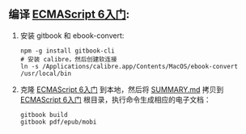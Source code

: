 ## 编译 [ECMAScript 6入门](https://github.com/ruanyf/es6tutorial):

1. 安装 gitbook 和 ebook-convert:

   ```shell
   npm -g install gitbook-cli
   # 安装 calibre，然后创建软连接
   ln -s /Applications/calibre.app/Contents/MacOS/ebook-convert /usr/local/bin
   ```

2. 克隆 [ECMAScript 6入门](https://github.com/ruanyf/es6tutorial) 到本地，然后将 [SUMMARY.md](es6tutorial/SUMMARY.md) 拷贝到 [ECMAScript 6入门](https://github.com/ruanyf/es6tutorial) 根目录，执行命令生成相应的电子文档：

   ```Shell
   gitbook build
   gitbook pdf/epub/mobi
   ```